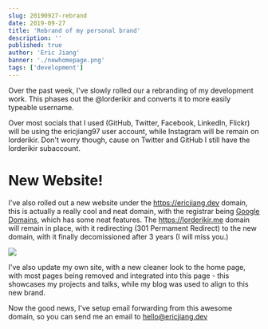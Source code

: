```yaml
---
slug: 20190927-rebrand
date: 2019-09-27
title: 'Rebrand of my personal brand'
description: ''
published: true
author: 'Eric Jiang'
banner: './newhomepage.png'
tags: ['development']
---
```


Over the past week, I've slowly rolled our a rebranding of my development work. This phases out the @lorderikir and converts it to more easily typeable username. 

Over most socials that I used (GitHub, Twitter, Facebook, LinkedIn, Flickr) will be using the ericjiang97 user account, while Instagram will be remain on lorderikir. Don't worry though, cause on Twitter and GitHub I still have the lorderikir subaccount.

# New Website!

I've also rolled out a new website under the https://ericjiang.dev domain, this is actually a really cool and neat domain, with the registrar being [Google Domains](https://domains.google.com), which has some neat features. The https://lorderikir.me domain will remain in place, with it redirecting (301 Permament Redirect) to the new domain, with it finally decomissioned after 3 years (I will miss you.)

![](https://media1.tenor.com/images/c2f688edee78eeea2231cb2f778ad346/tenor.gif)

I've also update my own site, with a new cleaner look to the home page, with most pages being removed and integrated into this page - this showcases my projects and talks, while my blog was used to align to this new brand.

Now the good news, I've setup email forwarding from this awesome domain, so you can send me an email to hello@ericjiang.dev

